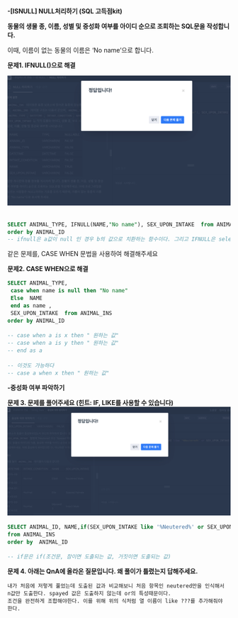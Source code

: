 **-[ISNULL] NULL처리하기 (SQL 고득점kit)**

[](https://school.programmers.co.kr/learn/courses/30/lessons/59410)

**동물의 생물 종, 이름, 성별 및 중성화 여부를 아이디 순으로 조회하는 SQL문을 작성합니다.**

이때, 이름이 없는 동물의 이름은 ‘No name’으로 합니다.

**문제1. IFNULL()으로 해결**

![스크린샷](./스크린샷/7주차%20문제1.png)

```sql

SELECT ANIMAL_TYPE, IFNULL(NAME,"No name"), SEX_UPON_INTAKE  from ANIMAL_INS
order by ANIMAL_ID
-- ifnull은 a값이 null 인 경우 b의 값으로 치환하는 함수이다. 그리고 IFNULL은 select 문에서 작성할 수 있다. 
```

같은 문제를, CASE WHEN 문법을 사용하여 해결해주세요

**문제2. CASE WHEN으로 해결**

```sql
SELECT ANIMAL_TYPE, 
 case when name is null then "No name"
 Else  NAME
 end as name , 
 SEX_UPON_INTAKE  from ANIMAL_INS
order by ANIMAL_ID

-- case when a is x then " 원하는 값"
-- case when a is y then " 원하는 값"
-- end as a 

-- 이것도 가능하다 
-- case a when x then " 원하는 값"

```

**-중성화 여부 파악하기**

[](https://school.programmers.co.kr/learn/courses/30/lessons/59409#qna)

**문제 3. 문제를 풀어주세요 (힌트: IF, LIKE를 사용할 수 있습니다)**
![스크린샷](./스크린샷/7주차%20문제2.png)

```sql
SELECT ANIMAL_ID, NAME,if(SEX_UPON_INTAKE like '%Neutered%' or SEX_UPON_INTAKE like '%Spayed%', "O","X") as 중성화
from ANIMAL_INS
order by  ANIMAL_ID

-- if문은 if(조건문, 참이면 도출되는 값, 거짓이면 도출되는 값)
```

**문제 4. 아래는 QnA에 올라온 질문입니다. 왜 풀이가 틀렸는지 답해주세요.**

```
내가 처음에 저렇게 풀었는데 도출된 값과 비교해보니 처음 항목인 neutered만을 인식해서 n값만 도출한다. spayed 값은 도출하지 않는데 or의 특성때문이다.
조건을 완전하게 조합해야한다. 이를 위해 위의 식처럼 열 이름이 like ???를 추가해줘야 한다. 
```



